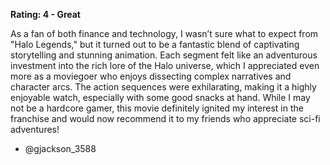 **Rating: 4 - Great**  

As a fan of both finance and technology, I wasn’t sure what to expect from "Halo Legends," but it turned out to be a fantastic blend of captivating storytelling and stunning animation. Each segment felt like an adventurous investment into the rich lore of the Halo universe, which I appreciated even more as a moviegoer who enjoys dissecting complex narratives and character arcs. The action sequences were exhilarating, making it a highly enjoyable watch, especially with some good snacks at hand. While I may not be a hardcore gamer, this movie definitely ignited my interest in the franchise and would now recommend it to my friends who appreciate sci-fi adventures!  

- @gjackson_3588